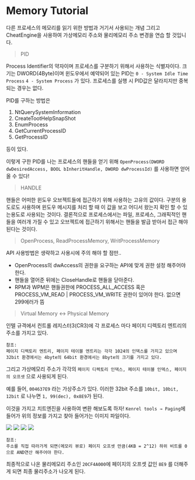 # Memory Tutorial

다른 프로세스의 메모리를 읽기 위한 방법과 거기서 사용되는 개념
그리고 CheatEngine을 사용하여 가상메모리 주소와 물리메모리 주소 변경을
연습 할 것입니다.

> PID

Process Identifier의 약자이며 프로세스를 구분하기 위해서 사용하는 식별자이다.
크기는 DWORD(4Byte)이며 윈도우에서 예약되어 있는 PID는
`0 - System Idle Time Process`
`4 - System Process`
가 있다. 프로세스를 실행 시 PID값은 달라지지만 중복되는 경우는 없다.

PID를 구하는 방법은
1. NtQuerySystemInformation
3. CreateTootHelpSnapShot
4. EnumProcess
5. GetCurrentProcessID
6. GetProcessID

등이 있다.

이렇게 구한 PID를 나는 프로세스의 핸들을 얻기 위해
`OpenProcess(DWORD dwDesiredAccess, BOOL bInheritHandle, DWORD dwProcessId)`
를 사용하면 얻어 올 수 있다!

> HANDLE

핸들은 어떠한 윈도우 오브젝트들에 접근하기 위해 사용하는 고유의 값이다.
구분의 용도로도 사용하며 윈도우 메시지를 처리 할 때 이 값을 보고 어디서 왔는지 확인 할 수 있는용도로 사용되는 것이다.
결론적으로 프로세스에서는 파일, 프로세스, 그래픽적인 핸들을 여러개 가질 수 있고 오브젝트에 접근하기 위해서는 핸들을 발급 받아서 접근 해야 된다는 것이다.

> OpenProcess, ReadProcessMemory, WritProcessMemory

API 사용방법은 생략하고 사용시에 주의 해야 할 점만..
- OpenProcess의 dwAccess의 권한을 요구하는 API에 맞게 권한 설정 해주어야 한다.
- 핸들을 열어준 뒤에는 CloseHandle로 핸들을 닫아준다.
- RPM과 WPM은 핸들권한에 PROCESS_ALL_ACCESS 혹은 PROCESS_VM_READ | PROCESS_VM_WRITE 권한이 있어야 한다. 없으면 299에러가 뜸

> Virtual Memory <-> Physical Memory

인텔 규격에서 컨트롤 레지스터3(CR3)에 각 프로세스 마다 페이지 디렉토리 엔트리의주소를 가지고 있다.
```
참조:
페이지 디렉토리 엔트리, 페이지 테이블 엔트리는 각각 1024의 인덱스를 가지고 있으며 32bit 환경에서는 4byte의 64bit 환경에서는 8byte의 크기를 가지고 있다.
```

그리고 가상메모리 주소가 각각의 `페이지 디렉토리 인덱스, 페이지 테이블 인덱스, 페이지의 오프셋` 으로 사용되게 된다.

예를 들어, `004637E9` 라는 가상주소가 있다.
이러한 32bit 주소를 `10bit, 10bit, 12bit` 로 나누면
`1, 99(dec), 0x8E9`가 된다.

이것을 가지고 치트엔진을 사용하여 변환 해보도록 하자!
`Kenrel tools → Paging`에 들어가 위의 정보를 가지고 찾아 들어가는 이미지 파일이다.

<img src="https://user-images.githubusercontent.com/40850499/42355759-a6b12ca2-8109-11e8-9650-3ae28cc0add6.PNG" style="zoom:100%" />
<img src="https://user-images.githubusercontent.com/40850499/42355761-a946a2c6-8109-11e8-9791-9285ede9fe5f.PNG" style="zoom:100%" />
<img src="https://user-images.githubusercontent.com/40850499/42355762-aae95b8c-8109-11e8-97b2-11d77df7e9f6.PNG" style="zoom:100%" />
<img src="https://user-images.githubusercontent.com/40850499/42355764-ac0584d2-8109-11e8-8c25-92a835fecdac.PNG" style="zoom:100%" />

```
참조:
주소를 직접 따라가게 되면(메모리 뷰로) 페이지 오프셋 만큼(4KB = 2^12) 하위 비트를 0으로 AND연산 해주어야 한다.
```

최종적으로 나온 물리메모리 주소인 `20CF4A000`에 페이지의 오프셋 값인 `8E9` 를 더해주게 되면 최종 물리주소가 나오게 된다.
